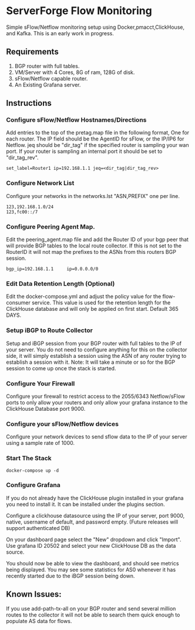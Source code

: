 # ServerForge Flow Monitoring


Simple sFlow/Netflow monitoring setup using Docker,pmacct,ClickHouse, and Kafka.
This is an early work in progress.

## Requirements

 1. BGP router with full tables.
 2. VM/Server with 4 Cores, 8G of ram, 128G of disk.
 3. sFlow/Netflow capable router.
 4. An Existing Grafana server.
 
## Instructions

### Configure sFlow/Netflow Hostnames/Directions
Add entries to the top of the pretag.map file in the following format, One for each router. The IP field should be the AgentID for sFlow, or the IP/IP6 for Netflow.  jeq should be "dir_tag" if the specified router is sampling your wan port. If your router is sampling an internal port it should be set to "dir_tag_rev".

    set_label=Router1 ip=192.168.1.1 jeq=<dir_tag|dir_tag_rev>

### Configure Network List
Configure your networks in the networks.lst "ASN,PREFIX" one per line.

    123,192.168.1.0/24
    123,fc00::/7

### Configure Peering Agent Map.
Edit the peering_agent.map file and add the Router ID of your bgp peer that will provide BGP tables to the local route collector. If this is not set to the RouterID it will not map the prefixes to the ASNs from this routers BGP session.

    bgp_ip=192.168.1.1     ip=0.0.0.0/0

### Edit Data Retention Length (Optional)
Edit the docker-compose.yml and adjust the policy value for the flow-consumer service. This value is used for the retention length for the ClickHouse database and will only be applied on first start. Default 365 DAYS.

### Setup iBGP to Route Collector 
Setup and iBGP session from your BGP router with full tables to the IP of your server. You do not need to configure anything for this on the collector side, it will simply establish a session using the ASN of any router trying to establish a session with it.
Note: It will take a minute or so for the BGP session to come up once the stack is started.

### Configure Your Firewall
Configure your firewall to restrict access to the 2055/6343 Netflow/sFlow ports to only allow your routers and only allow your grafana instance to the ClickHouse Database port 9000. 

### Configure your sFlow/Netflow devices
Configure your network devices to send sflow data to the IP of your server using a sample rate of 1000.

### Start The Stack
    docker-compose up -d

### Configure Grafana
If you do not already have the ClickHouse plugin installed in your grafana you need to install it.
It can be installed under the plugins section.

Configure a clickhouse datasource using the IP of your server, port 9000, native, username of default, and password empty.
(Future releases will support authenticated DB)

On your dashboard page select the "New" dropdown and click "Import". Use grafana ID 20502 and select your new ClickHouse DB as the data source. 

You should now be able to view the dashboard, and should see metrics being displayed. You may see some statistics for AS0 whenever it has recently started due to the iBGP session being down.

## Known Issues:
If you use add-path-tx-all on your BGP router and send several million routes to the collector it will not be able to search them quick enough to populate AS data for flows. 
